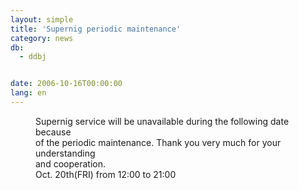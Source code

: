```yaml
---
layout: simple
title: 'Supernig periodic maintenance'
category: news
db:
  - ddbj


date: 2006-10-16T00:00:00
lang: en
---
```


<dd>Supernig service will be unavailable during the following date because<br> of the periodic maintenance. Thank you very much for your understanding<br> and cooperation.
<dd>Oct. 20th(FRI) from 12:00 to 21:00</dd>
</dd>
